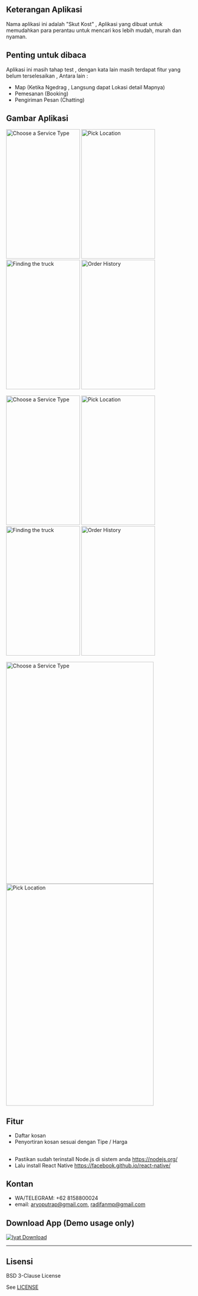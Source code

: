 ## Keterangan Aplikasi
Nama aplikasi ini adalah "Skut Kost" , Aplikasi yang dibuat untuk memudahkan para perantau untuk mencari kos lebih mudah, murah dan nyaman.
<br>

## Penting untuk dibaca
Aplikasi ini masih tahap test , dengan kata lain masih terdapat fitur yang belum terselesaikan , Antara lain : 
* Map (Ketika Ngedrag , Langsung dapat Lokasi detail Mapnya)
* Pemesanan (Booking) 
* Pengiriman Pesan (Chatting)

## Gambar Aplikasi
<p float="left">
  <img src="" width="200" height="350" alt="Choose a Service Type"/>
  <img src="" width="200" height="350" alt="Pick Location"/>
  <img src="" width="200" height="350" alt="Finding the truck"/>
  <img src="" width="200" height="350" alt="Order History"/>
</p>
<p float="left">
  <img src="" width="200" height="350" alt="Choose a Service Type"/>
  <img src="" width="200" height="350" alt="Pick Location"/>
  <img src="" width="200" height="350" alt="Finding the truck"/>
  <img src="" width="200" height="350" alt="Order History"/>
</p>
<p float="left">
  <img src="" width="400" height="600" alt="Choose a Service Type"/>
  <img src="" width="400" height="600" alt="Pick Location"/>
</p>


## Fitur 
* Daftar kosan
* Penyortiran kosan sesuai dengan Tipe / Harga

## 
* Pastikan sudah terinstall Node.js di sistem anda https://nodejs.org/
* Lalu install React Native https://facebook.github.io/react-native/

## Kontan 
* WA/TELEGRAM: +62 8158800024
* email: aryoputrap@gmail.com, radifanmp@gmail.com

## Download App (Demo usage only)
[![Iyat Download](https://i1.wp.com/apkmodsios.com/wp-content/uploads/2018/12/Download-Infinite-Design-3.4.10-Apk.png)]()


----

## Lisensi

BSD 3-Clause License

See [LICENSE](LICENSE)
